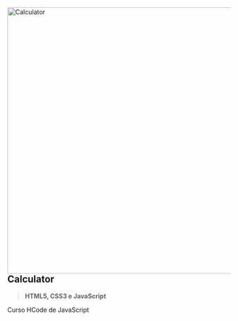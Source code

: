 <img src="https://firebasestorage.googleapis.com/v0/b/hcode-com-br.appspot.com/o/calculadora-hcode.jpg?alt=media&token=5406aa3f-b965-401c-9b4e-654609c78b33" min-width="600px" max-width="600px" width="600px" align="right" alt="Calculator">

## **Calculator** <br>

> <strong>HTML5, CSS3 e JavaScript</strong>

Curso HCode de JavaScript
